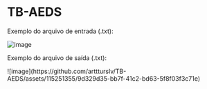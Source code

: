 # TB-AEDS
Exemplo do arquivo de entrada (.txt):</p>
![image](https://github.com/arttturslv/TB-AEDS/assets/115251355/6923a3af-ef56-432c-8dcf-4d844e0ea38a)
</p>Exemplo do arquivo de saída (.txt):</p>
![image](https://github.com/arttturslv/TB-AEDS/assets/115251355/9d329d35-bb7f-41c2-bd63-5f8f03f3c71e)
